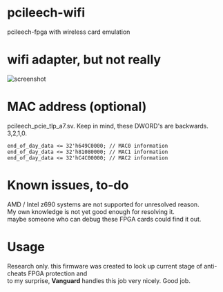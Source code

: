 # pcileech-wifi
pcileech-fpga with wireless card emulation

# wifi adapter, but not really
![screenshot](https://i.imgur.com/Ri9IEXb.png)

# MAC address (optional)
pcileech_pcie_tlp_a7.sv. Keep in mind, these DWORD's are backwards. 3,2,1,0.
```
end_of_day_data <= 32'h649C0000; // MAC0 information
end_of_day_data <= 32'h81080000; // MAC1 information
end_of_day_data <= 32'hC4C00000; // MAC2 information
```

# Known issues, to-do
AMD / Intel z690 systems are not supported for unresolved reason.  
My own knowledge is not yet good enough for resolving it.  
maybe someone who can debug these FPGA cards could find it out.  

# Usage
Research only. this firmware was created to look up current stage of anti-cheats FPGA protection and  
to my surprise, **Vanguard** handles this job very nicely. Good job. 
